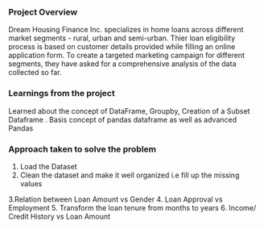 ### Project Overview

 Dream Housing Finance Inc. specializes in home loans across different market segments - rural, urban and semi-urban. Thier loan eligibility process is based on customer details provided while filling an online application form. To create a targeted marketing campaign for different segments, they have asked for a comprehensive analysis of the data collected so far.


### Learnings from the project

 Learned about the concept of DataFrame, Groupby, Creation of a Subset Dataframe . Basis concept of pandas dataframe as well as advanced Pandas


### Approach taken to solve the problem

 1. Load the Dataset
2. Clean the dataset and make it well organized i.e fill up the missing values

3.Relation between Loan Amount vs Gender 
4. Loan Approval vs Employment
5. Transform the loan tenure from months to years
6. Income/ Credit History vs Loan Amount


